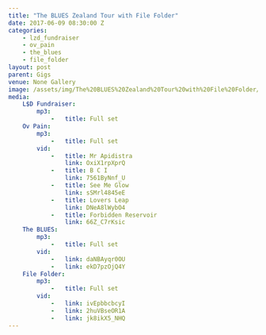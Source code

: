 ```yaml
---
title: "The BLUES Zealand Tour with File Folder"
date: 2017-06-09 08:30:00 Z
categories:
    - lzd_fundraiser
    - ov_pain
    - the_blues
    - file_folder
layout: post
parent: Gigs
venue: None Gallery
image: /assets/img/The%20BLUES%20Zealand%20Tour%20with%20File%20Folder/cover.jpg
media:
    L$D Fundraiser:
        mp3:
            -   title: Full set
    Ov Pain:
        mp3:
            -   title: Full set
        vid:
            -   title: Mr Apidistra
                link: OxiX1rpXprQ
            -   title: B C I
                link: 7561ByNnf_U
            -   title: See Me Glow
                link: sSMrl4845eE
            -   title: Lovers Leap
                link: DNeA8lWybO4
            -   title: Forbidden Reservoir
                link: 66Z_C7rKsic
    The BLUES:
        mp3:
            -   title: Full set
        vid:
            -   link: daNBAyqr0OU
            -   link: ekD7pzOjQ4Y
    File Folder:
        mp3:
            -   title: Full set
        vid:
            -   link: ivEpbbcbcyI
            -   link: 2huVBseOR1A
            -   link: jk8ikX5_NHQ
---
```


